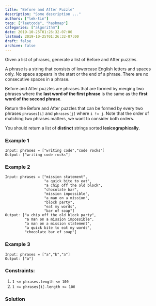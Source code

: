 ```yaml
---
title: "Before and After Puzzle"
description: "Some description ..."
authors: ["lek-tin"]
tags: ["leetcode", "hashmap"]
categories: ["algorithm"]
date: 2019-10-25T01:26:32-07:00
lastmod: 2019-10-25T01:26:32-07:00
draft: false
archive: false
---
```

Given a list of phrases, generate a list of Before and After puzzles.  

A phrase is a string that consists of lowercase English letters and spaces only. No space appears in the start or the end of a phrase. There are no consecutive spaces in a phrase.  

Before and After puzzles are phrases that are formed by merging two phrases where the **last word of the first phrase** is the same as the **first word of the second phrase**.  

Return the Before and After puzzles that can be formed by every two phrases `phrases[i]` and `phrases[j]` where `i != j`. Note that the order of matching two phrases matters, we want to consider both orders.  

You should return a list of **distinct** strings sorted **lexicographically**.

### Example 1
```
Input: phrases = ["writing code","code rocks"]
Output: ["writing code rocks"]
```

### Example 2
```
Input: phrases = ["mission statement",
                  "a quick bite to eat",
                  "a chip off the old block",
                  "chocolate bar",
                  "mission impossible",
                  "a man on a mission",
                  "block party",
                  "eat my words",
                  "bar of soap"]
Output: ["a chip off the old block party",
         "a man on a mission impossible",
         "a man on a mission statement",
         "a quick bite to eat my words",
         "chocolate bar of soap"]
```

### Example 3
```
Input: phrases = ["a","b","a"]
Output: ["a"]
```

### Constraints:
1. `1 <= phrases.length <= 100`
2. `1 <= phrases[i].length <= 100`

### Solution
```python

```